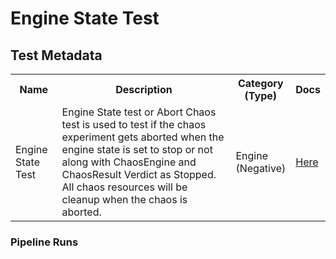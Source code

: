 # Engine State Test

## Test Metadata
<table>
    <tr>
        <th> Name </th>
        <th> Description </th>
        <th> Category <br>(Type) </th>
        <th> Docs </th>
    </tr>
    <tr>
        <td> Engine State Test </td>
        <td> Engine State test or Abort Chaos test is used to test if the chaos experiment gets aborted when the engine state is set to stop or not along with ChaosEngine and ChaosResult Verdict as Stopped. All chaos resources will be cleanup when the chaos is aborted.</td>
        <td> Engine <br> (Negative) </td>
        <td>  <a href="https://docs.litmuschaos.io/docs/next/chaosengine/#state-specification"> Here </a> </td>
    </tr>
 </table>

### Pipeline Runs
 
